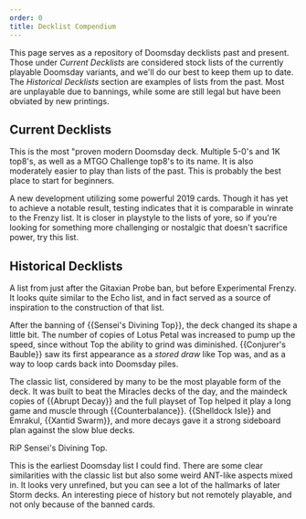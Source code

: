 ```yaml
---
order: 0
title: Decklist Compendium
---
```


This page serves as a repository of Doomsday decklists past and present. Those
under *Current Decklists* are considered stock lists of the currently playable
Doomsday variants, and we'll do our best to keep them up to date. The
*Historical Decklists* section are examples of lists from the past. Most are
unplayable due to bannings, while some are still legal but have been obviated by
new printings.

## Current Decklists

This is the most "proven modern Doomsday deck. Multiple 5-0's and 1K top8's, as
well as a MTGO Challenge top8's to its name. It is also moderately easier to
play than lists of the past. This is probably the best place to start for
beginners.

<div deckfile="ddeft.txt" />

A new development utilizing some powerful 2019 cards. Though it has yet to
achieve a notable result, testing indicates that it is comparable in winrate to
the Frenzy list. It is closer in playstyle to the lists of yore, so if you're
looking for something more challenging or nostalgic that doesn't sacrifice
power, try this list.

<div deckfile="ddft.txt" />

## Historical Decklists

A list from just after the Gitaxian Probe ban, but before Experimental Frenzy.
It looks quite similar to the Echo list, and in fact served as a source of
inspiration to the construction of that list.

<div deckfile="2018/12/ddft.txt" />

After the banning of {{Sensei's Divining Top}}, the deck changed its shape a
little bit. The number of copies of Lotus Petal was increased to pump up the
speed, since without Top the ability to grind was diminished. {{Conjurer's
Bauble}} saw its first appearance as a *stored draw* like Top was, and as a way
to loop cards back into Doomsday piles.

<div deckfile="2018/06/ddft.txt" />

The classic list, considered by many to be the most playable form of the deck.
It was built to beat the Miracles decks of the day, and the maindeck copies of
{{Abrupt Decay}} and the full playset of Top helped it play a long game and
muscle through {{Counterbalance}}. {{Shelldock Isle}} and Emrakul, {{Xantid
Swarm}}, and more decays gave it a strong sideboard plan
against the slow blue decks.

RiP Sensei's Divining Top.

<div deckfile="2017/08/ddft.txt" />

This is the earliest Doomsday list I could find. There are some clear
similarities with the classic list but also some weird ANT-like aspects mixed
in. It looks very unrefined, but you can see a lot of the hallmarks of later
Storm decks. An interesting piece of history but not remotely playable, and not
only because of the banned cards.

<div deckfile="2011/08/ddft.txt" />
